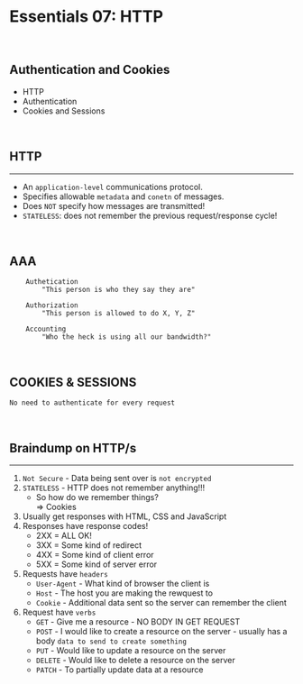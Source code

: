 # Essentials 07: HTTP
<br/>

## Authentication and Cookies
- HTTP
- Authentication
- Cookies and Sessions

<br/>

## HTTP
---
- An `application-level` communications protocol.
- Specifies allowable `metadata` and `conetn` of messages.
- Does `NOT` specify how messages are transmitted!
- `STATELESS`: does not remember the previous request/response cycle!

<br/>

## AAA
        Authetication
            "This person is who they say they are"

        Authorization
            "This person is allowed to do X, Y, Z"

        Accounting
            "Who the heck is using all our bandwidth?"

<br/>

## COOKIES & SESSIONS
```
No need to authenticate for every request
```

<br/>

## Braindump on HTTP/s
---
1. `Not Secure` - Data being sent over is `not encrypted`
2. `STATELESS` - HTTP does not remember anything!!!  
    - So how do we remember things?  
        => Cookies
3. Usually get responses with HTML, CSS and JavaScript
4. Responses have response codes!  
    - 2XX = ALL OK!
    - 3XX = Some kind of redirect
    - 4XX = Some kind of client error
    - 5XX = Some kind of server error
5. Requests have `headers`
    - `User-Agent` - What kind of browser the client is
    - `Host` - The host you are making the rewquest to
    - `Cookie` - Additional data sent so the server can remember the client
6. Request have `verbs`  
    - `GET` - Give me a resource - NO BODY IN GET REQUEST
    - `POST` - I would like to create a resource on the server - usually has a body `data to send to create something`
    - `PUT` - Would like to update a resource on the server
    - `DELETE` - Would like to delete a resource on the server
    - `PATCH` - To partially update data at a resource
